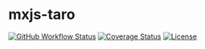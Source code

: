 # mxjs-taro

[![GitHub Workflow Status](https://img.shields.io/github/actions/workflow/status/miaoxing/mxjs-taro/build.yml?style=flat-square)](https://github.com/miaoxing/mxjs-taro/actions)
[![Coverage Status](https://img.shields.io/coveralls/miaoxing/mxjs-taro.svg?style=flat-square)](https://coveralls.io/r/miaoxing/mxjs-taro)
[![License](http://img.shields.io/badge/license-MIT-brightgreen.svg?style=flat-square)](http://www.opensource.org/licenses/MIT)
